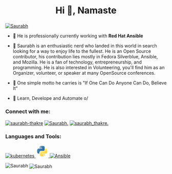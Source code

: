 <h1 align="center">Hi 👋, Namaste</h1>
<h3 align="center"></h3>

<p align="left"> <a href="https://github.com/ryo-ma/github-profile-trophy"><img src="https://github-profile-trophy.vercel.app/?username=saurabh-thakre" alt="Saurabh" /></a> </p>

- 🔭 He is professionally currently working with **Red Hat Ansible**

- 💬 Saurabh is an enthusiastic nerd who landed in this world in search looking for a way to enjoy life to the fullest. He is an Open Source contributor, his contribution lies mostly in Fedora Silverblue, Ansible, and Mozilla.
 He is a fan of technology, entrepreneurship, and programming. He is also interested in Volunteering, you'll find him as an Organizer, volunteer, or speaker at many OpenSource conferences.

- 🌱 One simple motto he carries is "If One Can Do Anyone Can Do, Believe It"

- 🚀️ Learn, Develope and Automate o/

<h3 align="left">Connect with me:</h3>
<p align="left">
<a href="https://linkedin.com/in/saurabh-thakre" target="blank"><img align="center" src="https://cdn.jsdelivr.net/npm/simple-icons@3.0.1/icons/linkedin.svg" alt="saurabh-thakre" height="30" width="40" /></a>
<a href="https://saurabhthakre.medium.com/" target="blank"><img align="center" src="https://cdn.jsdelivr.net/npm/simple-icons@3.0.1/icons/medium.svg" alt="Saurabh." height="30" width="40"/></a>
<a href="https://instagram.com/saurabh.thakre_" target="blank"><img align="center" src="https://cdn.jsdelivr.net/npm/simple-icons@3.0.1/icons/instagram.svg" alt="saurabh_thakre." height="30" width="40" /></a>
</p>

<h3 align="left">Languages and Tools:</h3>
<p align="left"> <a href="https://kubernetes.io" target="_blank"> <img src="https://www.vectorlogo.zone/logos/kubernetes/kubernetes-icon.svg" alt="kubernetes" width="40" height="40"/> </a> <a href="https://www.python.org" target="_blank"> <img src="https://raw.githubusercontent.com/devicons/devicon/master/icons/python/python-original.svg" alt="python" width="40" height="40"/> </a> <a href="https://www.ansible.com/" target="_blank"> <img src="https://www.vectorlogo.zone/logos/ansible/ansible-icon.svg" alt="Ansible" width="40" height="40"/> </a></p>

<p><img align="left" src="https://github-readme-stats.vercel.app/api/top-langs?username=saurabh-thakre&show_icons=true&theme=dark&locale=en&layout=compact" alt="Saurabh" /></p>

<!-- [![Saurabh's Wakatime Stats](https://github-readme-stats.vercel.app/api/wakatime?username=saurabh_thakre&theme=onedark)] -->

<p>&nbsp;<img align="center" src="https://github-readme-stats.vercel.app/api?username=saurabh-thakre&theme=dark&show_icons=true&locale=en" alt="Saurabh" /></p>




